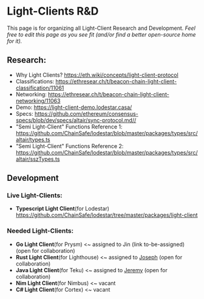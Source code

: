 # Light-Clients R&D

This page is for organizing all Light-Client Research and Development. 
*Feel free to edit this page as you see fit (and/or find a better open-source home for it).*

## Research:

- Why Light Clients? https://eth.wiki/concepts/light-client-protocol
- Classifications: https://ethresear.ch/t/beacon-chain-light-client-classification/11061
- Networking: https://ethresear.ch/t/beacon-chain-light-client-networking/11063
- Demo: https://light-client-demo.lodestar.casa/
- Specs: https://github.com/ethereum/consensus-specs/blob/dev/specs/altair/sync-protocol.md//
- "Semi Light-Client" Functions Reference 1: https://github.com/ChainSafe/lodestar/blob/master/packages/types/src/altair/types.ts
- "Semi Light-Client" Functions Reference 2: https://github.com/ChainSafe/lodestar/blob/master/packages/types/src/altair/sszTypes.ts

## Development

### Live Light-Clients:

- **Typescript Light Client**(for Lodestar) https://github.com/ChainSafe/lodestar/tree/master/packages/light-client

### Needed Light-Clients:

- **Go Light Client**(for Prysm) <~ assigned to Jin (link to-be-assigned) (open for collaboration)
- **Rust Light Client**(for Lighthouse) <~ assigned to [Joseph](https://github.com/jmcook1186/beacon-light-client) (open for collaboration)
- **Java Light Client**(for Teku) <~ assigned to [Jeremy](https://github.com/jeyakatsa/Altair----Minimal-Light-Client-Prototype) (open for collaboration)
- **Nim Light Client**(for Nimbus) <~ vacant
- **C# Light Client**(for Cortex) <~ vacant
